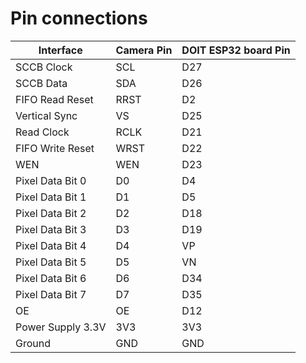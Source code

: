 # Pin connections

| Interface | Camera Pin | DOIT ESP32 board Pin |
| --- | --- | --- |
| SCCB Clock | SCL | D27 |
| SCCB Data | SDA | D26 |
| FIFO Read Reset | RRST | D2 |
| Vertical Sync | VS | D25 |
| Read Clock | RCLK | D21 |
| FIFO Write Reset | WRST | D22 |
| WEN | WEN | D23 |
| Pixel Data Bit 0 | D0 | D4 |
| Pixel Data Bit 1 | D1 | D5 |
| Pixel Data Bit 2 | D2 | D18 |
| Pixel Data Bit 3 | D3 | D19 |
| Pixel Data Bit 4 | D4 | VP |
| Pixel Data Bit 5 | D5 | VN |
| Pixel Data Bit 6 | D6 | D34 |
| Pixel Data Bit 7 | D7 | D35 |
| OE | OE | D12 |
| Power Supply 3.3V | 3V3 | 3V3 |
| Ground | GND | GND |
